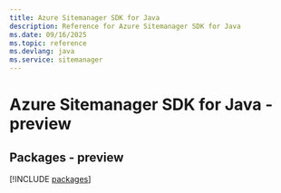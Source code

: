 ```yaml
---
title: Azure Sitemanager SDK for Java
description: Reference for Azure Sitemanager SDK for Java
ms.date: 09/16/2025
ms.topic: reference
ms.devlang: java
ms.service: sitemanager
---
```

# Azure Sitemanager SDK for Java - preview
## Packages - preview
[!INCLUDE [packages](sitemanager-index.md)]